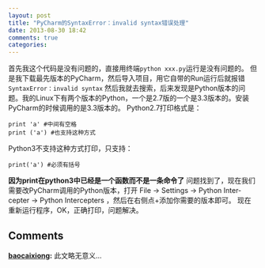 ```yaml
---
layout: post
title: "PyCharm的SyntaxError：invalid syntax错误处理"
date: 2013-08-30 18:42
comments: true
categories: 
---
```


首先我这个代码是没有问题的，直接用终端`python xxx.py`运行是没有问题的。 但是我下载最先版本的PyCharm，然后导入项目，用它自带的Run运行后就报错`SyntaxError：invalid syntax` 然后我就去搜索，后来发现是Python版本的问题。我的Linux下有两个版本的Python，一个是2.7版的一个是3.3版本的。安装PyCharm的时候调用的是3.3版本的。 Python2.7打印格式是： 
    
    
    print 'a' #中间有空格
    print ('a') #也支持这种方式

Python3不支持这种方式打印，只支持： 
    
    
    print('a') #必须有括号

**因为print在python3中已经是一个函数而不是一条命令了** 问题找到了，现在我们需要改PyCharm调用的Python版本，打开 File -> Settings -> Python In­ter­cepter -> Python In­ter­cepters ，然后在右侧点+添加你需要的版本即可。 现在重新运行程序，OK，正确打印，问题解决。

## Comments

**[baocaixiong](#213 "2014-12-14 00:59:00"):** 此文略无意义...

